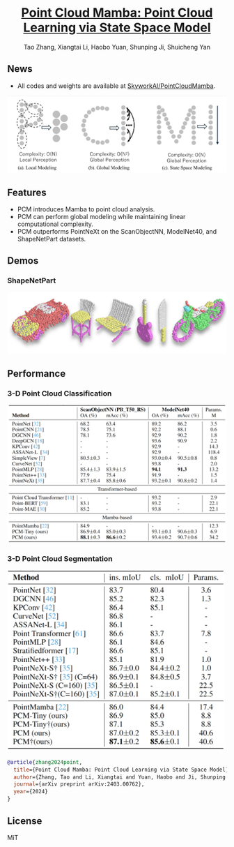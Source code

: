 
<div align="center">

# [Point Cloud Mamba: Point Cloud Learning via State Space Model](https://arxiv.org/abs/2403.00762)
Tao Zhang, Xiangtai Li, Haobo Yuan, Shunping Ji, Shuicheng Yan

</div>

## News
- All codes and weights are available at [SkyworkAI/PointCloudMamba](https://github.com/SkyworkAI/PointCloudMamba).

<div align="center">

<img src="https://github.com/zhang-tao-whu/paper_images/blob/master/pcm/pcm-idea.png" width="800"/>

</div>

## Features
- PCM introduces Mamba to point cloud analysis.
- PCM can perform global modeling while maintaining linear computational complexity.
- PCM outperforms PointNeXt on the ScanObjectNN, ModelNet40, and ShapeNetPart datasets.

## Demos
### ShapeNetPart
<img src="https://github.com/zhang-tao-whu/paper_images/blob/master/pcm/pcm-demo.png" width="800"/>

## Performance
### 3-D Point Cloud Classification
<img src="https://github.com/zhang-tao-whu/paper_images/blob/master/pcm/pcm-exp-1.png" width="600"/>

### 3-D Point Cloud Segmentation
<img src="https://github.com/zhang-tao-whu/paper_images/blob/master/pcm/pcm-exp-2.png" width="500"/>

```BibTeX
@article{zhang2024point,
  title={Point Cloud Mamba: Point Cloud Learning via State Space Model},
  author={Zhang, Tao and Li, Xiangtai and Yuan, Haobo and Ji, Shunping and Yan, Shuicheng},
  journal={arXiv preprint arXiv:2403.00762},
  year={2024}
}

```

## License

MiT
